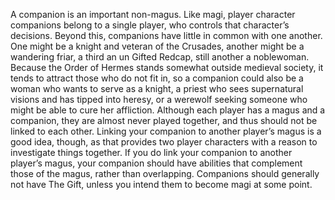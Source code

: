 A companion is an important non-magus. Like magi, player character companions belong to a single player, who controls that character’s decisions. Beyond this, companions have little in common with one another. One might be a knight and veteran of the Crusades, another might be a wandering friar, a third an un Gifted Redcap, still another a noblewoman. Because the Order of Hermes stands somewhat outside medieval society, it tends to attract those who do not fit in, so a companion could also be a woman who wants to serve as a knight, a priest who sees supernatural visions and has tipped into heresy, or a werewolf seeking someone who might be able to cure her affliction.
Although each player has a magus and a companion, they are almost never played together, and thus should not be linked to each other. Linking your companion to another player’s magus is a good idea, though, as that provides two player characters with a reason to investigate things together. If you do link your companion to another player’s magus, your companion should have abilities that complement those of the magus, rather than overlapping.
Companions should generally not have The Gift, unless you intend them to become magi at some point.